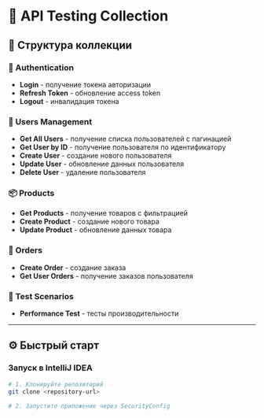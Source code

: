 # 🚀 API Testing Collection

## 📁 Структура коллекции

### 🔐 Authentication
- **Login** - получение токена авторизации
- **Refresh Token** - обновление access token
- **Logout** - инвалидация токена

### 👥 Users Management
- **Get All Users** - получение списка пользователей с пагинацией
- **Get User by ID** - получение пользователя по идентификатору
- **Create User** - создание нового пользователя
- **Update User** - обновление данных пользователя
- **Delete User** - удаление пользователя

### 📦 Products
- **Get Products** - получение товаров с фильтрацией
- **Create Product** - создание нового товара
- **Update Product** - обновление данных товара

### 🛒 Orders
- **Create Order** - создание заказа
- **Get User Orders** - получение заказов пользователя

### 🧪 Test Scenarios
- **Performance Test** - тесты производительности

---

## ⚙️ Быстрый старт

### Запуск в IntelliJ IDEA
```bash
# 1. Клонируйте репозиторий
git clone <repository-url>

# 2. Запустите приложение через SecurityConfig
